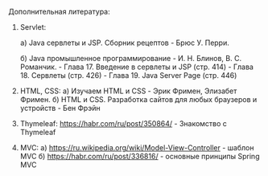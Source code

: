 Дополнительная литература:


1. Servlet:

    а) Java сервлеты и JSP. Сборник рецептов - Брюс У. Перри.
    
    б) Java промышленное программирование - И. Н. Блинов, В. С. Романчик. 
        - Глава 17. Введение в сервлеты и JSP (стр. 414)
        - Глава 18. Сервлеты (стр. 426)
        - Глава 19. Java Server Page (стр. 446)

2. HTML, CSS:
   а) Изучаем HTML и CSS - Эрик Фримен, Элизабет Фримен.
   б) HTML и CSS. Разработка сайтов для любых браузеров и устройств - Бен Фрэйн

3. Thymeleaf:
   https://habr.com/ru/post/350864/ - Знакомство с Thymeleaf


4. MVC:
   а) https://ru.wikipedia.org/wiki/Model-View-Controller - шаблон MVC
   б) https://habr.com/ru/post/336816/ - основные принципы Spring MVC